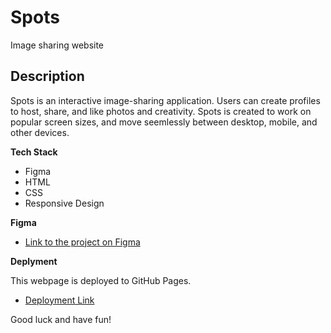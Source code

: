 # Spots

Image sharing website

## Description

Spots is an interactive image-sharing application. Users can create profiles to host, share, and like photos and creativity. Spots is created to work on popular screen sizes, and move seemlessly between desktop, mobile, and other devices.

**Tech Stack**

- Figma
- HTML
- CSS
- Responsive Design

**Figma**

- [Link to the project on Figma](https://www.figma.com/file/BBNm2bC3lj8QQMHlnqRsga/Sprint-3-Project-%E2%80%94-Spots?type=design&node-id=2%3A60&mode=design&t=afgNFybdorZO6cQo-1)

**Deplyment**

This webpage is deployed to GitHub Pages.

- [Deployment Link](https://arholguin.github.io/se_project_spots/)

Good luck and have fun!
